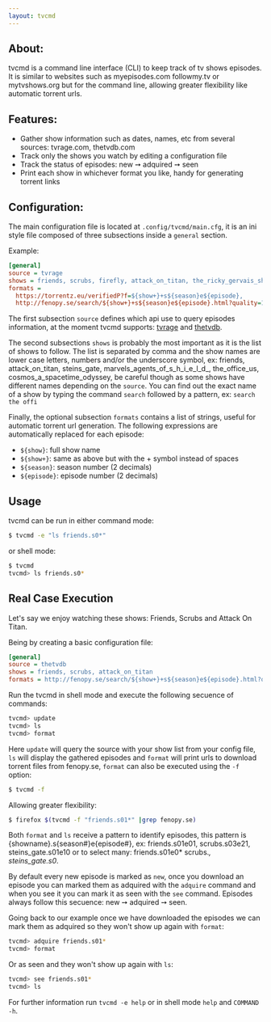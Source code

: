 ```yaml
---
layout: tvcmd
---
```


## About:

tvcmd is a command line interface (CLI) to keep track of tv shows episodes.
It is similar to websites such as myepisodes.com followmy.tv or mytvshows.org
but for the command line, allowing greater flexibility like automatic
torrent urls.

## Features:

* Gather show information such as dates, names, etc from several sources: tvrage.com, thetvdb.com
* Track only the shows you watch by editing a configuration file
* Track the status of episodes: new &#10137; adquired &#10137; seen
* Print each show in whichever format you like, handy for generating torrent links

## Configuration:

The main configuration file is located at `.config/tvcmd/main.cfg`, it is an ini style file
composed of three subsections inside a `general` section.

Example:

``` ini
[general]
source = tvrage
shows = friends, scrubs, firefly, attack_on_titan, the_ricky_gervais_show
formats =
  https://torrentz.eu/verifiedP?f=${show+}+s${season}e${episode},
  http://fenopy.se/search/${show+}+s${season}e${episode}.html?quality=1&order=1
```

The first subsection `source` defines which api use to query episodes information, at the
moment tvcmd supports: [tvrage](http://www.tvrage.com/) and [thetvdb](http://thetvdb.com/).

The second subsections `shows` is probably the most important as it is the list of shows to follow.
The list is separated by comma and the show names are lower case letters, numbers and/or the
underscore symbol, ex: friends, attack_on_titan, steins_gate, marvels_agents_of_s_h_i_e_l_d_,
the_office_us, cosmos_a_spacetime_odyssey, be careful though as some shows have different names
depending on the `source`. You can find out the exact name of a show by typing the command
`search` followed by a pattern, ex: `search the offi`

Finally, the optional subsection `formats` contains a list of strings, useful for automatic
torrent url generation. The following expressions are automatically replaced for each episode:

* `${show}`: full show name
* `${show+}`: same as above but with the + symbol instead of spaces
* `${season}`: season number (2 decimals)
* `${episode}`: episode number (2 decimals)

## Usage

tvcmd can be run in either command mode:

``` bash
$ tvcmd -e "ls friends.s0*"
```

or shell mode:

``` bash
$ tvcmd
tvcmd> ls friends.s0*
```

## Real Case Execution

Let's say we enjoy watching these shows: Friends, Scrubs and Attack On Titan.

Being by creating a basic configuration file:

``` ini
[general]
source = thetvdb
shows = friends, scrubs, attack_on_titan
formats = http://fenopy.se/search/${show+}+s${season}e${episode}.html?quality=1&order=1
```

Run the tvcmd in shell mode and execute the following secuence of commands:

``` bash
tvcmd> update
tvcmd> ls
tvcmd> format
```

Here `update` will query the source with your show list from your config file, 
`ls` will display the gathered episodes and `format` will print urls to download
torrent files from fenopy.se, `format` can also be executed using the `-f` option:

``` bash
$ tvcmd -f
```

Allowing greater flexibility:

``` bash
$ firefox $(tvcmd -f "friends.s01*" |grep fenopy.se)
```

Both `format` and `ls` receive a pattern to identify episodes, this pattern is
{showname}.s{season#}e{episode#}, ex: friends.s01e01, scrubs.s03e21,
steins_gate.s01e10 or to select many: friends.s01e0* scrubs.*, steins_gate.s0*.

By default every new episode is marked as `new`, once you download an episode
you can marked them as adquired with the `adquire` command and when you see it
you can mark it as seen with the `see` command. Episodes always follow this
secuence: new &#10137; adquired &#10137; seen.

Going back to our example once we have downloaded the episodes we can mark them
as adquired so they won't show up again with `format`:

``` bash
tvcmd> adquire friends.s01*
tvcmd> format
```

Or as seen and they won't show up again with `ls`:

``` bash
tvcmd> see friends.s01*
tvcmd> ls
```

For further information run `tvcmd -e help` or in shell mode `help` and `COMMAND -h`.